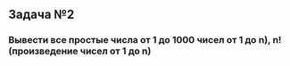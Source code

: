 ## Задача №2

### Вывести все простые числа от 1 до 1000 чисел от 1 до n), n! (произведение чисел от 1 до n)
